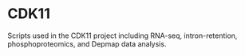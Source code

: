 # CDK11
Scripts used in the CDK11 project including RNA-seq, intron-retention, phosphoproteomics, and Depmap data analysis.
